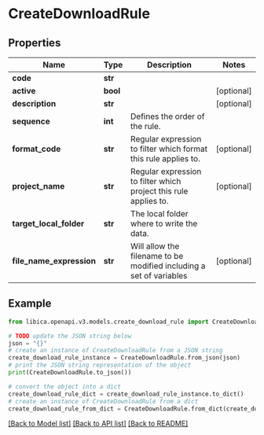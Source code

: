 # CreateDownloadRule


## Properties

Name | Type | Description | Notes
------------ | ------------- | ------------- | -------------
**code** | **str** |  | 
**active** | **bool** |  | [optional] 
**description** | **str** |  | [optional] 
**sequence** | **int** | Defines the order of the rule. | 
**format_code** | **str** | Regular expression to filter which format this rule applies to. | [optional] 
**project_name** | **str** | Regular expression to filter which project this rule applies to. | [optional] 
**target_local_folder** | **str** | The local folder where to write the data. | 
**file_name_expression** | **str** | Will allow the filename to be modified including a set of variables | [optional] 

## Example

```python
from libica.openapi.v3.models.create_download_rule import CreateDownloadRule

# TODO update the JSON string below
json = "{}"
# create an instance of CreateDownloadRule from a JSON string
create_download_rule_instance = CreateDownloadRule.from_json(json)
# print the JSON string representation of the object
print(CreateDownloadRule.to_json())

# convert the object into a dict
create_download_rule_dict = create_download_rule_instance.to_dict()
# create an instance of CreateDownloadRule from a dict
create_download_rule_from_dict = CreateDownloadRule.from_dict(create_download_rule_dict)
```
[[Back to Model list]](../README.md#documentation-for-models) [[Back to API list]](../README.md#documentation-for-api-endpoints) [[Back to README]](../README.md)


